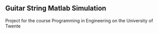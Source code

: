 ## Guitar String Matlab Simulation
Project for the course Programming in Engineering on the University of Twente
